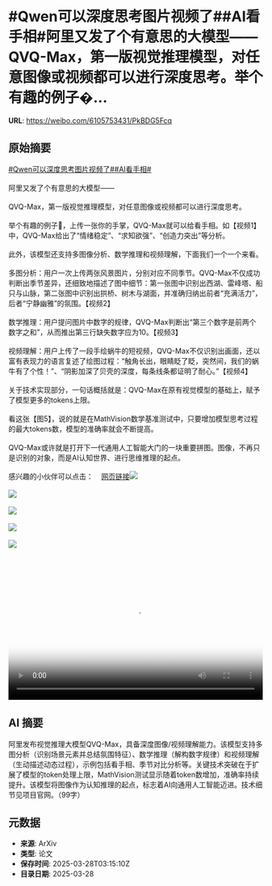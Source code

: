 # #Qwen可以深度思考图片视频了##AI看手相#阿里又发了个有意思的大模型——QVQ-Max，第一版视觉推理模型，对任意图像或视频都可以进行深度思考。举个有趣的例子�...

**URL**: https://weibo.com/6105753431/PkBDG5Fcq

## 原始摘要

<a href="https://m.weibo.cn/search?containerid=231522type%3D1%26t%3D10%26q%3D%23Qwen%E5%8F%AF%E4%BB%A5%E6%B7%B1%E5%BA%A6%E6%80%9D%E8%80%83%E5%9B%BE%E7%89%87%E8%A7%86%E9%A2%91%E4%BA%86%23&amp;extparam=%23Qwen%E5%8F%AF%E4%BB%A5%E6%B7%B1%E5%BA%A6%E6%80%9D%E8%80%83%E5%9B%BE%E7%89%87%E8%A7%86%E9%A2%91%E4%BA%86%23" data-hide=""><span class="surl-text">#Qwen可以深度思考图片视频了#</span></a><a href="https://m.weibo.cn/search?containerid=231522type%3D1%26t%3D10%26q%3D%23AI%E7%9C%8B%E6%89%8B%E7%9B%B8%23&amp;extparam=%23AI%E7%9C%8B%E6%89%8B%E7%9B%B8%23" data-hide=""><span class="surl-text">#AI看手相#</span></a><br><br>阿里又发了个有意思的大模型——<br><br>QVQ-Max，第一版视觉推理模型，对任意图像或视频都可以进行深度思考。<br><br>举个有趣的例子🌰，上传一张你的手掌，QVQ-Max就可以给看手相。如【视频1】中，QVQ-Max给出了“情绪稳定”、“求知欲强”、“创造力突出”等分析。<br><br>此外，该模型还支持多图像分析、数学推理和视频理解，下面我们一个一个来看。<br><br>多图分析：用户一次上传两张风景图片，分别对应不同季节。QVQ-Max不仅成功判断出季节差异，还细致地描述了图中细节：第一张图中识别出西湖、雷峰塔、船只与山脉，第二张图中识别出拱桥、树木与湖面，并准确归纳出前者“充满活力”，后者“宁静幽雅”的氛围。【视频2】<br><br>数学推理：用户提问图片中数字的规律，QVQ-Max判断出“第三个数字是前两个数字之和”，从而推出第三行缺失数字应为10。【视频3】<br><br>视频理解：用户上传了一段手绘蜗牛的短视频，QVQ-Max不仅识别出画面，还以富有表现力的语言复述了绘图过程：“触角长出，眼睛眨了眨，突然间，我们的蜗牛有了个性！”、“阴影加深了贝壳的深度，每条线条都证明了耐心。”【视频4】<br><br>关于技术实现部分，一句话概括就是：QVQ-Max在原有视觉模型的基础上，赋予了模型更多的tokens上限。<br><br>看这张【图5】，说的就是在MathVision数学基准测试中，只要增加模型思考过程的最大tokens数，模型的准确率就会不断提高。<br><br>QVQ-Max或许就是打开下一代通用人工智能大门的一块重要拼图。图像，不再只是识别的对象，而是AI认知世界、进行思维推理的起点。<br><br>感兴趣的小伙伴可以点击：<a href="https://weibo.cn/sinaurl?u=https%3A%2F%2Fqwenlm.github.io%2Fblog%2Fqvq-max-preview%2F" data-hide=""><span class="url-icon"><img style="width: 1rem;height: 1rem" src="https://h5.sinaimg.cn/upload/2015/09/25/3/timeline_card_small_web_default.png" referrerpolicy="no-referrer"></span><span class="surl-text">网页链接</span></a><img style="" src="https://tvax2.sinaimg.cn/large/006Fd7o3ly1hzwgi3zumhj314y0k0mxq.jpg" referrerpolicy="no-referrer"><br><br><img style="" src="https://tvax4.sinaimg.cn/large/006Fd7o3ly1hzwgi1e6h7j314s0k0aan.jpg" referrerpolicy="no-referrer"><br><br><img style="" src="https://tvax2.sinaimg.cn/large/006Fd7o3ly1hzwgi3mlx6j31580k0wf3.jpg" referrerpolicy="no-referrer"><br><br><img style="" src="https://tvax2.sinaimg.cn/large/006Fd7o3ly1hzwgi36e0aj316i0k03zh.jpg" referrerpolicy="no-referrer"><br><br><img style="" src="https://tvax3.sinaimg.cn/large/006Fd7o3gy1hzwgh0ye7gj316o0q0jwt.jpg" referrerpolicy="no-referrer"><br><br><br clear="both"><div style="clear: both"></div><video controls="controls" poster="https://tvax3.sinaimg.cn/orj480/006Fd7o3ly1hzwgi4lsqxj314y0k0mxq.jpg" style="width: 100%"><source src="https://f.video.weibocdn.com/o0/pVL9eNNRlx08n1tnKB0s0104120085cR0E010.mp4?label=mp4_720p&amp;template=1474x720.25.0&amp;ori=0&amp;ps=4ub7gI97adQ&amp;Expires=1743135264&amp;ssig=bdll8a08ej&amp;KID=unistore,video"><source src="https://f.video.weibocdn.com/o0/kgcl9nIglx08n1tn7NEs010412003sOV0E010.mp4?label=mp4_hd&amp;template=980x480.25.0&amp;ori=0&amp;ps=4ub7gI97adQ&amp;Expires=1743135264&amp;ssig=ZWgq4ujNbG&amp;KID=unistore,video"><source src="https://f.video.weibocdn.com/o0/LlAN0EHOlx08n1tnjJXi010412001TGX0E010.mp4?label=mp4_ld&amp;template=736x360.25.0&amp;ori=0&amp;ps=4ub7gI97adQ&amp;Expires=1743135264&amp;ssig=4QWlcZ%2B3jP&amp;KID=unistore,video"><p>视频无法显示，请前往<a href="https://video.weibo.com/show?fid=1034%3A5149112106942523" target="_blank" rel="noopener noreferrer">微博视频</a>观看。</p></video>

## AI 摘要

阿里发布视觉推理大模型QVQ-Max，具备深度图像/视频理解能力。该模型支持多图分析（识别场景元素并总结氛围特征）、数学推理（解构数字规律）和视频理解（生动描述动态过程），示例包括看手相、季节对比分析等。关键技术突破在于扩展了模型的token处理上限，MathVision测试显示随着token数增加，准确率持续提升。该模型将图像作为认知推理的起点，标志着AI向通用人工智能迈进。技术细节见项目官网。（99字）

## 元数据

- **来源**: ArXiv
- **类型**: 论文
- **保存时间**: 2025-03-28T03:15:10Z
- **目录日期**: 2025-03-28
